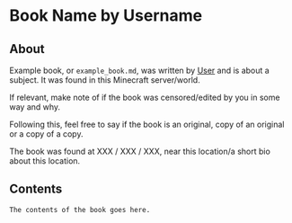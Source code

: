 # Book Name by Username

## About
Example book, or `example_book.md`, was written by [User](https://namemc.com) and is about a subject. It was found in this Minecraft server/world.

If relevant, make note of if the book was censored/edited by you in some way and why.

Following this, feel free to say if the book is an original, copy of an original or a copy of a copy.

The book was found at XXX / XXX / XXX, near this location/a short bio about this location.

## Contents
```
The contents of the book goes here.
```
